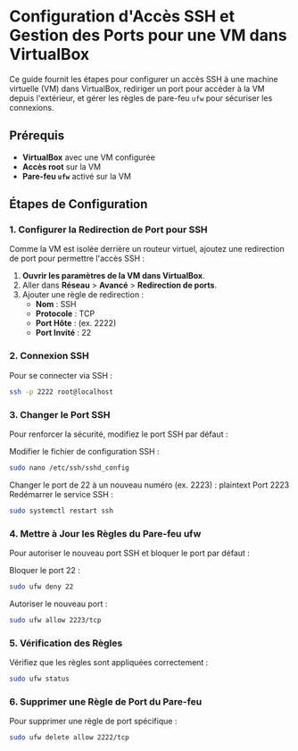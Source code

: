 # Configuration d'Accès SSH et Gestion des Ports pour une VM dans VirtualBox

Ce guide fournit les étapes pour configurer un accès SSH à une machine virtuelle (VM) dans VirtualBox, rediriger un port pour accéder à la VM depuis l'extérieur, et gérer les règles de pare-feu `ufw` pour sécuriser les connexions.

## Prérequis

- **VirtualBox** avec une VM configurée
- **Accès root** sur la VM
- **Pare-feu `ufw`** activé sur la VM

## Étapes de Configuration

### 1. Configurer la Redirection de Port pour SSH

Comme la VM est isolée derrière un routeur virtuel, ajoutez une redirection de port pour permettre l'accès SSH :

1. **Ouvrir les paramètres de la VM dans VirtualBox**.
2. Aller dans **Réseau** > **Avancé** > **Redirection de ports**.
3. Ajouter une règle de redirection :
   - **Nom** : SSH
   - **Protocole** : TCP
   - **Port Hôte** : (ex. 2222)
   - **Port Invité** : 22

### 2. Connexion SSH

Pour se connecter via SSH :

```bash
ssh -p 2222 root@localhost
```

### 3. Changer le Port SSH
Pour renforcer la sécurité, modifiez le port SSH par défaut :

Modifier le fichier de configuration SSH :

```bash
sudo nano /etc/ssh/sshd_config
```
Changer le port de 22 à un nouveau numéro (ex. 2223) :
plaintext
Port 2223
Redémarrer le service SSH :

```bash
sudo systemctl restart ssh
```
### 4. Mettre à Jour les Règles du Pare-feu ufw
Pour autoriser le nouveau port SSH et bloquer le port par défaut :

Bloquer le port 22 :

```bash
sudo ufw deny 22
```
Autoriser le nouveau port :
```bash
sudo ufw allow 2223/tcp
```	

### 5. Vérification des Règles
Vérifiez que les règles sont appliquées correctement :

```bash
sudo ufw status
```

### 6. Supprimer une Règle de Port du Pare-feu
Pour supprimer une règle de port spécifique :

```bash
sudo ufw delete allow 2222/tcp
```